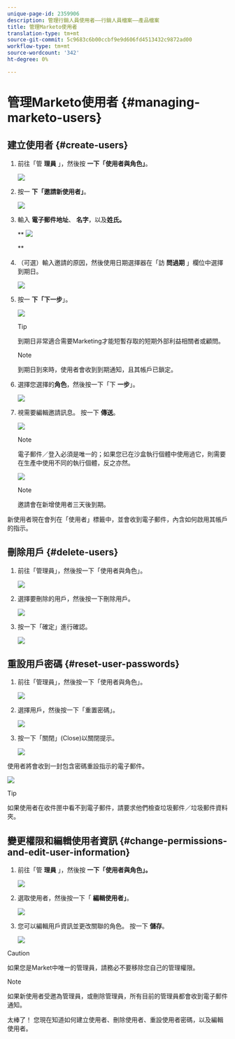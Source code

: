 ```yaml
---
unique-page-id: 2359906
description: 管理行銷人員使用者——行銷人員檔案——產品檔案
title: 管理Marketo使用者
translation-type: tm+mt
source-git-commit: 5c9683c6b00ccbf9e9d606fd4513432c9872ad00
workflow-type: tm+mt
source-wordcount: '342'
ht-degree: 0%

---
```



# 管理Marketo使用者 {#managing-marketo-users}

## 建立使用者 {#create-users}

1. 前往「管 **理員** 」，然後按 **一下「使用者與角色」**。

   ![](assets/image2014-9-9-11-3a34-3a58.png)

1. 按一 **下「邀請新使用者」**。

   ![](assets/image2014-9-9-11-3a35-3a15.png)

1. 輸入 **電子郵件地址**、 **名字**，以及**姓氏。**

   ** ![](assets/image2016-5-24-9-3a45-3a30.png)

   **

1. （可選）輸入邀請的原因，然後使用日期選擇器在「訪 **問過期** 」欄位中選擇到期日。

   ![](assets/image2016-6-29-15-3a52-3a18.png)

1. 按一 **下「下一步**」。

   ![](assets/image2016-5-24-9-3a58-3a10.png)

   >[!TIP]
   >
   >到期日非常適合需要Marketing才能短暫存取的短期外部利益相關者或顧問。

   >[!NOTE]
   >
   >到期日到來時，使用者會收到到期通知，且其帳戶已鎖定。

1. 選擇您選擇的**角色**，然後按一下「下 **一步**」。

   ![](assets/image2016-5-24-10-3a1-3a33.png)

1. 視需要編輯邀請訊息。 按一下 **傳送**。

   ![](assets/image2016-5-24-10-3a3-3a56.png)

   >[!NOTE]
   >
   >電子郵件／登入必須是唯一的；如果您已在沙盒執行個體中使用過它，則需要在生產中使用不同的執行個體，反之亦然。

   ![](assets/image2016-5-24-10-3a21-3a57.png)

   >[!NOTE]
   >
   >邀請會在新增使用者三天後到期。

新使用者現在會列在「使用者」標籤中，並會收到電子郵件，內含如何啟用其帳戶的指示。

## 刪除用戶 {#delete-users}

1. 前往「管理員」，然後按一下「使用者與角色」。

   ![](assets/image2014-9-9-11-3a36-3a21.png)

1. 選擇要刪除的用戶，然後按一下刪除用戶。

   ![](assets/image2014-9-9-11-3a36-3a36.png)

1. 按一下「確定」進行確認。

   ![](assets/image2014-9-9-11-3a36-3a51.png)

## 重設用戶密碼 {#reset-user-passwords}

1. 前往「管理員」，然後按一下「使用者與角色」。

   ![](assets/image2014-9-9-11-3a41-3a0.png)

1. 選擇用戶，然後按一下「重置密碼」。

   ![](assets/image2014-9-9-11-3a41-3a19.png)

1. 按一下「關閉」(Close)以關閉提示。

   ![](assets/image2014-9-9-11-3a41-3a50.png)

使用者將會收到一封包含密碼重設指示的電子郵件。

![](assets/image2014-9-9-11-3a45-3a53.png)

>[!TIP]
>
>如果使用者在收件匣中看不到電子郵件，請要求他們檢查垃圾郵件／垃圾郵件資料夾。

## 變更權限和編輯使用者資訊 {#change-permissions-and-edit-user-information}

1. 前往「管 **理員** 」，然後按 **一下「使用者與角色」。**

   ![](assets/image2014-9-9-11-3a37-3a5.png)

1. 選取使用者，然後按一下「 **編輯使用者」**。

   ![](assets/image2014-9-9-11-3a37-3a16.png)

1. 您可以編輯用戶資訊並更改關聯的角色。 按一下 **儲存**。

   ![](assets/image2014-9-9-11-3a37-3a31.png)

>[!CAUTION]
>
>如果您是Market中唯一的管理員，請務必不要移除您自己的管理權限。

>[!NOTE]
>
>如果新使用者受邀為管理員，或刪除管理員，所有目前的管理員都會收到電子郵件通知。

太棒了！ 您現在知道如何建立使用者、刪除使用者、重設使用者密碼，以及編輯使用者。
